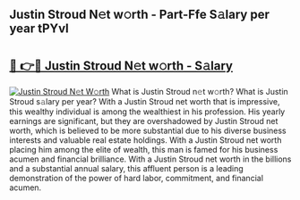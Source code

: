 ## Justin Stroud N𝚎t w𝚘rth - Part-Ffe S𝚊lary per year tPYvI

# <h2><a href="http://gc0a0w.nevu.top/?p=Justin+Stroud">🔗 👉🔴 Justin Stroud N𝚎t w𝚘rth - S𝚊lary</a></h2>

[![Justin Stroud N𝚎t W𝚘rth](https://i.imgur.com/Oavwk0R.jpeg)](http://gc0a0w.nevu.top/?p=Justin+Stroud)
What is Justin Stroud n𝚎t w𝚘rth? What is Justin Stroud s𝚊lary per year?
With a Justin Stroud net worth that is impressive, this wealthy individual is among the wealthiest in his profession. His yearly earnings are significant, but they are overshadowed by Justin Stroud net worth, which is believed to be more substantial due to his diverse business interests and valuable real estate holdings. With a Justin Stroud net worth placing him among the elite of wealth, this man is famed for his business acumen and financial brilliance. With a Justin Stroud net worth in the billions and a substantial annual salary, this affluent person is a leading demonstration of the power of hard labor, commitment, and financial acumen.
